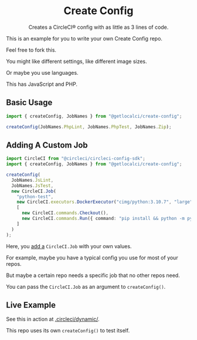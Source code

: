 <div align="center">
<h1>Create Config</h1>
<p>Creates a CircleCI® config with as little as 3 lines of code.</p>
</div>

This is an example for you to write your own Create Config repo.

Feel free to fork this.

You might like different settings, like different image sizes.

Or maybe you use languages.

This has JavaScript and PHP.

## Basic Usage
```typescript
import { createConfig, JobNames } from "@getlocalci/create-config";

createConfig(JobNames.PhpLint, JobNames.PhpTest, JobNames.Zip);
```

## Adding A Custom Job
```typescript
import CircleCI from "@circleci/circleci-config-sdk";
import { createConfig, JobNames } from "@getlocalci/create-config";

createConfig(
  JobNames.JsLint,
  JobNames.JsTest,
  new CircleCI.Job(
    "python-test",
    new CircleCI.executors.DockerExecutor("cimg/python:3.10.7", "large"),
    [
      new CircleCI.commands.Checkout(),
      new CircleCI.commands.Run({ command: "pip install && python -m pytest" }),
    ]
  )
);
```

Here, you [add a](https://getlocalci.com/circleci-config-sdk-tutorial/#last-2-jobs) `CircleCI.Job` with your own values.

For example, maybe you have a typical config you use for most of your repos.

But maybe a certain repo needs a specific job that no other repos need.

You can pass the `CircleCI.Job` as an argument to `createConfig()`.

## Live Example
See this in action at [.circleci/dynamic/](.circleci/dynamic/).

This repo uses its own `createConfig()` to test itself.
